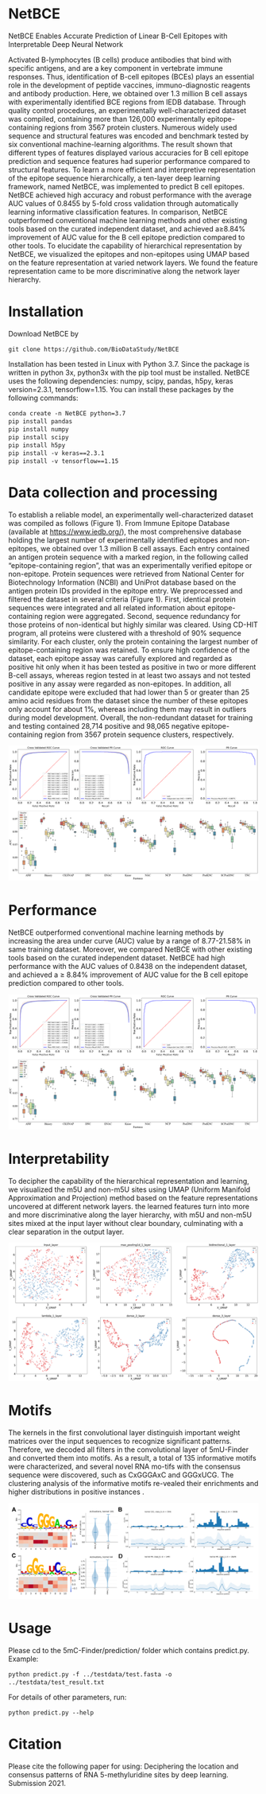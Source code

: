 # NetBCE
NetBCE Enables Accurate Prediction of Linear B-Cell Epitopes with Interpretable Deep Neural Network

Activated B-lymphocytes (B cells) produce antibodies that bind with specific antigens, and are a key component in vertebrate immune responses. Thus, identification of B-cell epitopes (BCEs) plays an essential role in the development of peptide vaccines, immuno-diagnostic reagents and antibody production. Here, we obtained over 1.3 million B cell assays with experimentally identified BCE regions from IEDB database. Through quality control procedures, an experimentally well-characterized dataset was compiled, containing more than 126,000 experimentally epitope-containing regions from 3567 protein clusters. Numerous widely used sequence and structural features was encoded and benchmark tested by six conventional machine-learning algorithms. The result shown that different types of features displayed various accuracies for B cell epitope prediction and sequence features had superior performance compared to structural features. To learn a more efficient and interpretive representation of the epitope sequence hierarchically, a ten-layer deep learning framework, named NetBCE, was implemented to predict B cell epitopes. NetBCE achieved high accuracy and robust performance with the average AUC values of 0.8455 by 5-fold cross validation through automatically learning informative classification features. In comparison, NetBCE outperformed conventional machine learning methods and other existing tools based on the curated independent dataset, and achieved a≥8.84% improvement of AUC value for the B cell epitope prediction compared to other tools. To elucidate the capability of hierarchical representation by NetBCE, we visualized the epitopes and non-epitopes using UMAP based on the feature representation at varied network layers. We found the feature representation came to be more discriminative along the network layer hierarchy.

# Installation
Download NetBCE by
```
git clone https://github.com/BioDataStudy/NetBCE
```
Installation has been tested in Linux with Python 3.7.
Since the package is written in python 3x, python3x with the pip tool must be installed.
NetBCE uses the following dependencies: numpy, scipy, pandas, h5py, keras version=2.3.1, tensorflow=1.15. You can install these packages by the following commands:
```
conda create -n NetBCE python=3.7
pip install pandas
pip install numpy
pip install scipy
pip install h5py
pip install -v keras==2.3.1
pip install -v tensorflow==1.15
```

# Data collection and processing
To establish a reliable model, an experimentally well-characterized dataset was compiled as follows (Figure 1). From Immune Epitope Database (available at https://www.iedb.org/), the most comprehensive database holding the largest number of experimentally identified epitopes and non-epitopes, we obtained over 1.3 million B cell assays. Each entry contained an antigen protein sequence with a marked region, in the following called “epitope-containing region”, that was an experimentally verified epitope or non-epitope. Protein sequences were retrieved from National Center for Biotechnology Information (NCBI) and UniProt database based on the antigen protein IDs provided in the epitope entry. We preprocessed and filtered the dataset in several criteria (Figure 1). First, identical protein sequences were integrated and all related information about epitope-containing region were aggregated. Second, sequence redundancy for those proteins of non-identical but highly similar was cleared. Using CD-HIT program, all proteins were clustered with a threshold of 90% sequence similarity. For each cluster, only the protein containing the largest number of epitope-containing region was retained. To ensure high confidence of the dataset, each epitope assay was carefully explored and regarded as positive hit only when it has been tested as positive in two or more different B-cell assays, whereas region tested in at least two assays and not tested positive in any assay were regarded as non-epitopes. In addition, all candidate epitope were excluded that had lower than 5 or greater than 25 amino acid residues from the dataset since the number of these epitopes only account for about 1%, whereas including them may result in outliers during model development. Overall, the non-redundant dataset for training and testing contained 28,714 positive and 98,065 negative epitope-containing region from 3567 protein sequence clusters, respectively.

![image](https://github.com/BioDataStudy/5mC-Finder/blob/2d195b681b89259e738c0ba3bcce5dee25c2c08e/prediction/performance.png)

# Performance
NetBCE outperformed conventional machine learning methods by increasing the area under curve (AUC) value by a range of 8.77-21.58% in same training dataset. Moreover, we compared NetBCE with other existing tools based on the curated independent dataset. NetBCE had high performance with the AUC values of 0.8438 on the independent dataset, and achieved a ≥ 8.84% improvement of AUC value for the B cell epitope prediction compared to other tools.

![image](https://github.com/BioDataStudy/5mC-Finder/blob/2d195b681b89259e738c0ba3bcce5dee25c2c08e/prediction/performance.png)

# Interpretability
To decipher the capability of the hierarchical representation and learning, we visualized the m5U and non-m5U sites using UMAP (Uniform Manifold Approximation and Projection) method based on the feature representations uncovered at different network layers. the learned features turn into more and more discriminative along the layer hierarchy, with m5U and non-m5U sites mixed at the input layer without clear boundary, culminating with a clear separation in the output layer.

![image](https://github.com/BioDataStudy/5mC-Finder/blob/99a4038ca69585ac5e23dae074a9f296d66850d7/umap/Uamp_testing.png)

# Motifs
The kernels in the first convolutional layer distinguish important weight matrices over the input sequences to recognize significant patterns. Therefore, we decoded all filters in the convolutional layer of 5mU-Finder and converted them into motifs. As a result, a total of 135 informative motifs were characterized, and several novel RNA mo-tifs with the consensus sequence were discovered, such as CxGGGAxC and GGGxUCG. The clustering analysis of the informative motifs re-vealed their enrichments and higher distributions in positive instances .

![image](https://github.com/BioDataStudy/5mC-Finder/blob/main/motif/Figure%202.jpg)

# Usage
Please cd to the 5mC-Finder/prediction/ folder which contains predict.py.
Example: 
```
python predict.py -f ../testdata/test.fasta -o ../testdata/test_result.txt
```
For details of other parameters, run:
```
python predict.py --help
```

# Citation
Please cite the following paper for using: Deciphering the location and consensus patterns of RNA 5-methyluridine sites by deep learning. Submission 2021.
